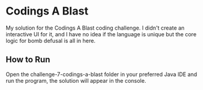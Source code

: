 # Codings A Blast

My solution for the Codings A Blast coding challenge. I didn't create an interactive UI for it, and I have no idea if the language is unique but the core logic for bomb defusal 
is all in here.

## How to Run

Open the challenge-7-codings-a-blast folder in your preferred Java IDE and run the program, the solution will appear in the console. 
